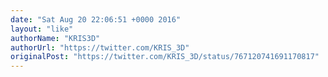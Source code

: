 ```yaml
---
date: "Sat Aug 20 22:06:51 +0000 2016"
layout: "like"
authorName: "KRIS3D"
authorUrl: "https://twitter.com/KRIS_3D"
originalPost: "https://twitter.com/KRIS_3D/status/767120741691170817"
---
```

